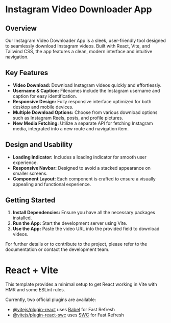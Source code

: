 # Instagram Video Downloader App

## Overview

Our Instagram Video Downloader App is a sleek, user-friendly tool designed to seamlessly download Instagram videos. Built with React, Vite, and Tailwind CSS, the app features a clean, modern interface and intuitive navigation.

## Key Features

- **Video Download:** Download Instagram videos quickly and effortlessly.
- **Username & Caption:** Filenames include the Instagram username and caption for easy identification.
- **Responsive Design:** Fully responsive interface optimized for both desktop and mobile devices.
- **Multiple Download Options:** Choose from various download options such as Instagram Reels, posts, and profile pictures.
- **New Media Fetching:** Utilize a separate API for fetching Instagram media, integrated into a new route and navigation item.

## Design and Usability

- **Loading Indicator:** Includes a loading indicator for smooth user experience.
- **Responsive Navbar:** Designed to avoid a stacked appearance on smaller screens.
- **Component Layout:** Each component is crafted to ensure a visually appealing and functional experience.

## Getting Started

1. **Install Dependencies:** Ensure you have all the necessary packages installed.
2. **Run the App:** Start the development server using Vite.
3. **Use the App:** Paste the video URL into the provided field to download videos.

For further details or to contribute to the project, please refer to the documentation or contact the development team.



# React + Vite

This template provides a minimal setup to get React working in Vite with HMR and some ESLint rules.

Currently, two official plugins are available:

- [@vitejs/plugin-react](https://github.com/vitejs/vite-plugin-react/blob/main/packages/plugin-react/README.md) uses [Babel](https://babeljs.io/) for Fast Refresh
- [@vitejs/plugin-react-swc](https://github.com/vitejs/vite-plugin-react-swc) uses [SWC](https://swc.rs/) for Fast Refresh
